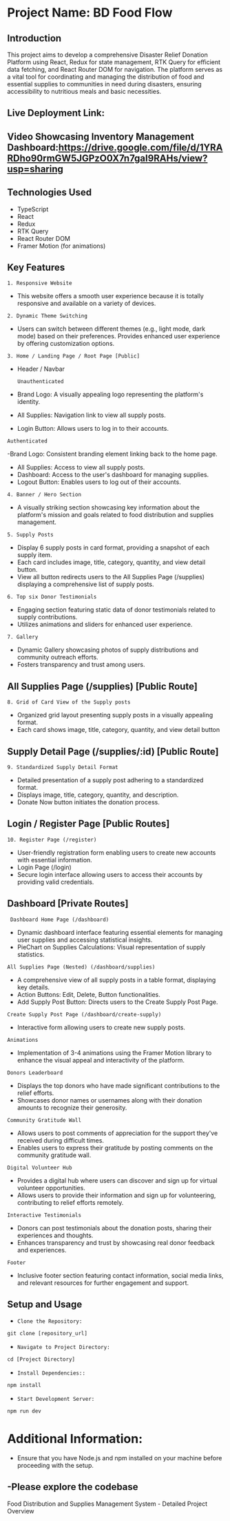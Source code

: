# Project Name: BD Food Flow

## Introduction

This project aims to develop a comprehensive Disaster Relief Donation Platform using React, Redux for state management, RTK Query for efficient data fetching, and React Router DOM for navigation. The platform serves as a vital tool for coordinating and managing the distribution of food and essential supplies to communities in need during disasters, ensuring accessibility to nutritious meals and basic necessities.

## Live Deployment Link:

## Video Showcasing Inventory Management Dashboard:https://drive.google.com/file/d/1YRARDho90rmGW5JGPzO0X7n7gaI9RAHs/view?usp=sharing

## Technologies Used

- TypeScript
- React
- Redux
- RTK Query
- React Router DOM
- Framer Motion (for animations)

## Key Features

`1. Responsive Website`

- This website offers a smooth user experience because it is totally responsive and available on a variety of devices.

`2. Dynamic Theme Switching`

- Users can switch between different themes (e.g., light mode, dark mode) based on their preferences. Provides enhanced user experience by offering customization options.

`3. Home / Landing Page / Root Page [Public]`

- Header / Navbar

  `Unauthenticated`

- Brand Logo: A visually appealing logo representing the platform's identity.
- All Supplies: Navigation link to view all supply posts.
- Login Button: Allows users to log in to their accounts.

`Authenticated`

-Brand Logo: Consistent branding element linking back to the home page.

- All Supplies: Access to view all supply posts.
- Dashboard: Access to the user's dashboard for managing supplies.
- Logout Button: Enables users to log out of their accounts.

`4. Banner / Hero Section `

- A visually striking section showcasing key information about the platform's mission and goals related to food distribution and supplies management.

`5. Supply Posts `

- Display 6 supply posts in card format, providing a snapshot of each supply item.
- Each card includes image, title, category, quantity, and view detail button.
- View all button redirects users to the All Supplies Page (/supplies) displaying a comprehensive list of supply posts.

`6. Top six Donor Testimonials `

- Engaging section featuring static data of donor testimonials related to supply contributions.
- Utilizes animations and sliders for enhanced user experience.

`7. Gallery `

- Dynamic Gallery showcasing photos of supply distributions and community outreach efforts.
- Fosters transparency and trust among users.

## All Supplies Page (/supplies) [Public Route]

`8. Grid of Card View of the Supply posts`

- Organized grid layout presenting supply posts in a visually appealing format.
- Each card shows image, title, category, quantity, and view detail button

## Supply Detail Page (/supplies/:id) [Public Route]

`9. Standardized Supply Detail Format`

- Detailed presentation of a supply post adhering to a standardized format.
- Displays image, title, category, quantity, and description.
- Donate Now button initiates the donation process.

## Login / Register Page [Public Routes]

`10. Register Page (/register)`

- User-friendly registration form enabling users to create new accounts with essential information.
- Login Page (/login)
- Secure login interface allowing users to access their accounts by providing valid credentials.

## Dashboard [Private Routes]

` Dashboard Home Page (/dashboard)`

- Dynamic dashboard interface featuring essential elements for managing user supplies and accessing statistical insights.
- PieChart on Supplies Calculations: Visual representation of supply statistics.

`All Supplies Page (Nested) (/dashboard/supplies)`

- A comprehensive view of all supply posts in a table format, displaying key details.
- Action Buttons: Edit, Delete, Button functionalities.
- Add Supply Post Button: Directs users to the Create Supply Post Page.

`Create Supply Post Page (/dashboard/create-supply)`

- Interactive form allowing users to create new supply posts.

`Animations`

- Implementation of 3-4 animations using the Framer Motion library to enhance the visual appeal and interactivity of the platform.

`Donors Leaderboard`

- Displays the top donors who have made significant contributions to the relief efforts.
- Showcases donor names or usernames along with their donation amounts to recognize their generosity.

`Community Gratitude Wall`

- Allows users to post comments of appreciation for the support they've received during difficult times.
- Enables users to express their gratitude by posting comments on the community gratitude wall.

`Digital Volunteer Hub`

- Provides a digital hub where users can discover and sign up for virtual volunteer opportunities.
- Allows users to provide their information and sign up for volunteering, contributing to relief efforts remotely.

`Interactive Testimonials`

- Donors can post testimonials about the donation posts, sharing their experiences and thoughts.
- Enhances transparency and trust by showcasing real donor feedback and experiences.

`Footer`

- Inclusive footer section featuring contact information, social media links, and relevant resources for further engagement and support.

## Setup and Usage

- `Clone the Repository:`

```js
git clone [repository_url]

```

- `Navigate to Project Directory:`

```js
cd [Project Directory]
```

- `Install Dependencies::`

```js
npm install
```

- `Start Development Server:`

```js
npm run dev
```

# Additional Information:

- Ensure that you have Node.js and npm installed on your machine before proceeding with the setup.

## -Please explore the codebase

Food Distribution and Supplies Management System - Detailed Project Overview
